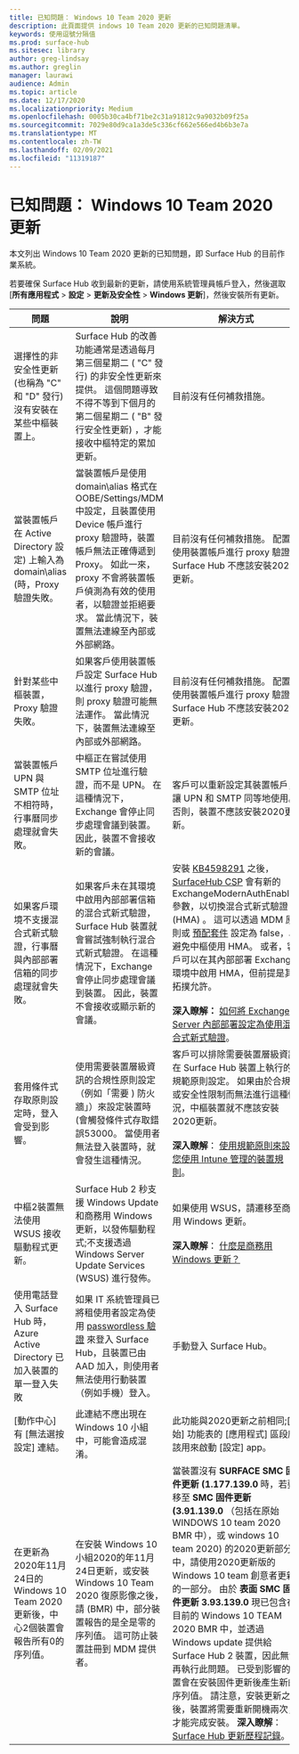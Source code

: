 ```yaml
---
title: 已知問題： Windows 10 Team 2020 更新
description: 此頁面提供 indows 10 Team 2020 更新的已知問題清單。
keywords: 使用逗號分隔值
ms.prod: surface-hub
ms.sitesec: library
author: greg-lindsay
ms.author: greglin
manager: laurawi
audience: Admin
ms.topic: article
ms.date: 12/17/2020
ms.localizationpriority: Medium
ms.openlocfilehash: 0005b30ca4bf71be2c31a91812c9a9032b09f25a
ms.sourcegitcommit: 7029e80d9ca1a3de5c336cf662e566ed4b6b3e7a
ms.translationtype: MT
ms.contentlocale: zh-TW
ms.lasthandoff: 02/09/2021
ms.locfileid: "11319187"
---
```

# 已知問題： Windows 10 Team 2020 更新 

本文列出 Windows 10 Team 2020 更新的已知問題，即 Surface Hub 的目前作業系統。

若要確保 Surface Hub 收到最新的更新，請使用系統管理員帳戶登入，然後選取 [**所有應用程式**  >  **設定**  >  **更新及安全性**  >  **Windows 更新**]，然後安裝所有更新。




| 問題                                                                                                   | 說明                                                                                                                                                                                                                                                                                                                                                                                                                             | 解決方式                                                                                                                                                                                                                                                                                                                                                                                                                                                                                                                            |
| ----------------------------------------------------------------------------------------------------------- | ------------------------------------------------------------------------------------------------------------------------------------------------------------------------------------------------------------------------------------------------------------------------------------------------------------------------------------------------------------------------------------------------------------------------------------------- | ------------------------------------------------------------------------------------------------------------------------------------------------------------------------------------------------------------------------------------------------------------------------------------------------------------------------------------------------------------------------------------------------------------------------------------------------------------------------------------------------------------------------------------- |
| 選擇性的非安全性更新 (也稱為 "C" 和 "D" 發行) 沒有安裝在某些中樞裝置上。            | Surface Hub 的改善功能通常是透過每月第三個星期二 ( "C" 發行) 的非安全性更新來提供。 這個問題導致不得不等到下個月的第二個星期二 ( "B" 發行安全性更新) ，才能接收中樞特定的累加更新。 | 目前沒有任何補救措施。                                                                                                                                                                                                                                                                                                                                     |
| 當裝置帳戶在 Active Directory 設定) 上輸入為 domain\alias (時，Proxy 驗證失敗。            | 當裝置帳戶是使用 domain\alias 格式在 OOBE/Settings/MDM 中設定，且裝置使用 Device 帳戶進行 proxy 驗證時，裝置帳戶無法正確傳遞到 Proxy。 如此一來，proxy 不會將裝置帳戶偵測為有效的使用者，以驗證並拒絕要求。 當此情況下，裝置無法連線至內部或外部網路。 | 目前沒有任何補救措施。 配置為使用裝置帳戶進行 proxy 驗證的 Surface Hub 不應該安裝2020更新。                                                                                                                                                                                                                                                                                                                                                                                                |
| 針對某些中樞裝置，Proxy 驗證失敗。                                                                        | 如果客戶使用裝置帳戶設定 Surface Hub 以進行 proxy 驗證，則 proxy 驗證可能無法運作。 當此情況下，裝置無法連線至內部或外部網路。                                                                                                                                                                                                                                       | 目前沒有任何補救措施。 配置為使用裝置帳戶進行 proxy 驗證的 Surface Hub 不應該安裝2020更新。                                                                                                                                                                                                                                                                                                                                                                                                |
| 當裝置帳戶 UPN 與 SMTP 位址不相符時，行事曆同步處理就會失敗。                                                                        | 中樞正在嘗試使用 SMTP 位址進行驗證，而不是 UPN。 在這種情況下，Exchange 會停止同步處理會議到裝置。 因此，裝置不會接收新的會議。                                                                                                                                                                                                                                       | 客戶可以重新設定其裝置帳戶，讓 UPN 和 SMTP 同等地使用。 否則，裝置不應該安裝2020更新。                                                                                                                                                                                                                                                                                                                                                                                                 |
| 如果客戶環境不支援混合式新式驗證，行事曆與內部部署信箱的同步處理就會失敗。   | 如果客戶未在其環境中啟用內部部署信箱的混合式新式驗證，Surface Hub 裝置就會嘗試強制執行混合式新式驗證。 在這種情況下，Exchange 會停止同步處理會議到裝置。 因此，裝置不會接收或顯示新的會議。                                                                                                                                        | 安裝 [KB4598291](https://support.microsoft.com/help/4598291) 之後， [SurfaceHub CSP](https://docs.microsoft.com/windows/client-management/mdm/surfacehub-csp) 會有新的 ExchangeModernAuthEnabled 參數，以切換混合式新式驗證 (HMA) 。 這可以透過 MDM 原則或 [預配套件](https://download.microsoft.com/download/8/3/F/83FD5089-D14E-42E3-AF7C-6FC36F80D347/ExchangeModernAuthDisabled.ppkg) 設定為 false，以避免中樞使用 HMA。 或者，客戶可以在其內部部署 Exchange 環境中啟用 HMA，但前提是其拓撲允許。 <br> <br>**深入瞭解：** [如何將 Exchange Server 內部部署設定為使用混合式新式驗證](https://docs.microsoft.com/microsoft-365/enterprise/configure-exchange-server-for-hybrid-modern-authentication)。                                                                                                |
| 套用條件式存取原則設定時，登入會受到影響。                                    | 使用需要裝置層級資訊的合規性原則設定（例如「需要 ) 防火牆」）來設定裝置時 (會觸發條件式存取錯誤53000。 當使用者無法登入裝置時，就會發生這種情況。                                                                                                                                                                                                 | 客戶可以排除需要裝置層級資訊在 Surface Hub 裝置上執行的規範原則設定。 如果由於合規性或安全性限制而無法進行這種情況，中樞裝置就不應該安裝2020更新。<br> <br>**深入瞭解**： [使用規範原則來設定您使用 Intune 管理的裝置規則](https:/docs.microsoft.com/mem/intune/protect/device-compliance-get-started)。 |
| 中樞2裝置無法使用 WSUS 接收驅動程式更新。                                             | Surface Hub 2 秒支援 Windows Update 和商務用 Windows 更新，以發佈驅動程式;不支援透過 Windows Server Update Services (WSUS) 進行發佈。                                                                                                                                                                                                                                                                      | 如果使用 WSUS，請遷移至商務用 Windows 更新。<br> <br>**深入瞭解**： [什麼是商務用 Windows 更新？](https://docs.microsoft.com/windows/deployment/update/waas-manage-updates-wufb)                                                                                                                                                                                                                                                                                                                            |
| 使用電話登入 Surface Hub 時，Azure Active Directory 已加入裝置的單一登入失敗 | 如果 IT 系統管理員已將租使用者設定為使用 [passwordless 驗證](surface-hub-2s-phone-authenticate.md) 來登入 Surface Hub，且裝置已由 AAD 加入，則使用者無法使用行動裝置（例如手機）登入。                                                                                                       | 手動登入 Surface Hub。                                                                                                                                                                                                                                                                                                                                                                                                                                                                                                      |
| [動作中心] 有 [無法選按設定] 連結。 | 此連結不應出現在 Windows 10 小組中，可能會造成混淆。   | 此功能與2020更新之前相同;[開始] 功能表的 [應用程式] 區段應該用來啟動 [設定] app。    |
| 在更新為2020年11月24日的 Windows 10 Team 2020 更新後，中心2個裝置會報告所有0的序列值。 | 在安裝 Windows 10 小組2020的年11月24日更新，或安裝 Windows 10 Team 2020 復原影像之後，請 (BMR) 中，部分裝置報告的是全是零的序列值。 這可防止裝置註冊到 MDM 提供者。  | 當裝置沒有 **SURFACE SMC 固件更新 (1.177.139.0** 時，若要移至 **SMC 固件更新 (3.91.139.0** （包括在原始 WINDOWS 10 team 2020 BMR 中），或 windows 10 team 2020) 的2020更新部分中，請使用2020更新版的 Windows 10 team 創意者更新) 的一部分。 由於 **表面 SMC 固件更新 3.93.139.0** 現已包含在目前的 Windows 10 TEAM 2020 BMR 中，並透過 Windows update 提供給 Surface Hub 2 裝置，因此無法再執行此問題。 已受到影響的裝置會在安裝固件更新後產生新的序列值。 請注意，安裝更新之後，裝置將需要重新開機兩次，才能完成安裝。 **深入瞭解**： [Surface Hub 更新歷程記錄](surface-hub-update-history.md)。 |
